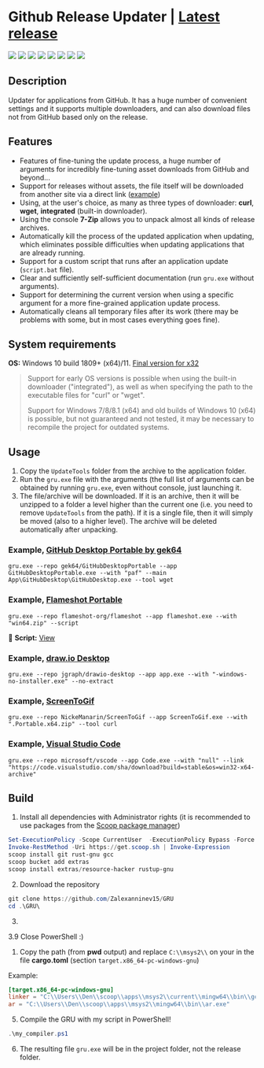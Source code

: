 # Github Release Updater | [Latest release](https://github.com/Zalexanninev15/GRU/releases/latest)

[![](https://img.shields.io/badge/OS-Windows-informational?logo=windows)](https://github.com/Zalexanninev15/GRU)
[![](https://img.shields.io/badge/written_on-Rust-000000.svg?logo=rust)](https://github.com/Zalexanninev15/GRU)
[![](https://img.shields.io/github/v/release/Zalexanninev15/GRU)](https://github.com/Zalexanninev15/GRU/releases/latest)
[![](https://img.shields.io/github/downloads/Zalexanninev15/GRU/total.svg)](https://github.com/Zalexanninev15/GRU/releases)
[![](https://img.shields.io/github/last-commit/Zalexanninev15/GRU/main.svg)](https://github.com/Zalexanninev15/GRU/commits/main)
[![](https://img.shields.io/github/stars/Zalexanninev15/GRU.svg)](https://github.com/Zalexanninev15/GRU/stargazers)
[![](https://img.shields.io/badge/license-MIT-blue.svg)](LICENSE)
[![](https://img.shields.io/badge/donate-Buy_Me_a_Coffee-F94400.svg)](https://teletype.in/@zalexanninev15/donate)

## Description

Updater for applications from GitHub. It has a huge number of convenient settings and it supports multiple downloaders, and can also download files not from GitHub based only on the release.

## Features

- Features of fine-tuning the update process, a huge number of arguments for incredibly fine-tuning asset downloads from GitHub and beyond...
- Support for releases without assets, the file itself will be downloaded from another site via a direct link ([example](https://github.com/Zalexanninev15/GRU#example-visual-studio-code))
- Using, at the user's choice, as many as three types of downloader: **curl**, **wget**, **integrated** (built-in downloader).
- Using the console **7-Zip** allows you to unpack almost all kinds of release archives.
- Automatically kill the process of the updated application when updating, which eliminates possible difficulties when updating applications that are already running.
- Support for a custom script that runs after an application update (`script.bat` file).
- Clear and sufficiently self-sufficient documentation (run `gru.exe` without arguments).
- Support for determining the current version when using a specific argument for a more fine-grained application update process.
- Automatically cleans all temporary files after its work (there may be problems with some, but in most cases everything goes fine).

## System requirements

**OS:** Windows 10 build 1809+ (x64)/11. [Final version for x32](https://github.com/Zalexanninev15/GRU/releases/tag/1.4.0.1)

> Support for early OS versions is possible when using the built-in downloader ("integrated"), as well as when specifying the path to the executable files for "curl" or "wget".
> 
> Support for Windows 7/8/8.1 (x64) and old builds of Windows 10 (x64) is possible, but not guaranteed and not tested, it may be necessary to recompile the project for outdated systems.

## Usage

1. Copy the `UpdateTools` folder from the archive to the application folder.
2. Run the `gru.exe` file with the arguments (the full list of arguments can be obtained by running `gru.exe`, even without console, just launching it.
3. The file/archive will be downloaded. If it is an archive, then it will be unzipped to a folder a level higher than the current one (i.e. you need to remove `UpdateTools` from the path). If it is a single file, then it will simply be moved (also to a higher level). The archive will be deleted automatically after unpacking.

### Example, [GitHub Desktop Portable by gek64](https://github.com/gek64/GitHubDesktopPortable)

```batch
gru.exe --repo gek64/GitHubDesktopPortable --app GitHubDesktopPortable.exe --with "paf" --main App\GitHubDesktop\GitHubDesktop.exe --tool wget
```

### Example, [Flameshot Portable](https://github.com/flameshot-org/flameshot)

```batch
gru.exe --repo flameshot-org/flameshot --app flameshot.exe --with "win64.zip" --script
```

📜 **Script:** [View](https://github.com/Zalexanninev15/GRU/blob/main/script.bat)

### Example, [draw.io Desktop](https://github.com/jgraph/drawio-desktop)

```batch
gru.exe --repo jgraph/drawio-desktop --app app.exe --with "-windows-no-installer.exe" --no-extract
```

### Example, [ScreenToGif](https://github.com/NickeManarin/ScreenToGif)

```batch
gru.exe --repo NickeManarin/ScreenToGif --app ScreenToGif.exe --with ".Portable.x64.zip" --tool curl
```

### Example, [Visual Studio Code](https://github.com/microsoft/vscode)

```batch
gru.exe --repo microsoft/vscode --app Code.exe --with "null" --link "https://code.visualstudio.com/sha/download?build=stable&os=win32-x64-archive"
```

## Build

1. Install all dependencies with Administrator rights (it is recommended to use packages from the [Scoop package manager](https://scoop.sh/))

```powershell
Set-ExecutionPolicy -Scope CurrentUser  -ExecutionPolicy Bypass -Force
Invoke-RestMethod -Uri https://get.scoop.sh | Invoke-Expression
scoop install git rust-gnu gcc
scoop bucket add extras
scoop install extras/resource-hacker rustup-gnu
```

2. Download the repository

```powershell
git clone https://github.com/Zalexanninev15/GRU
cd .\GRU\
```

3. 

3.9 Close PowerShell :)

1. Copy the path (from **pwd** output) and replace `C:\\msys2\\` on your in the file **cargo.toml** (section `target.x86_64-pc-windows-gnu`)

Example:

```toml
[target.x86_64-pc-windows-gnu]
linker = "C:\\Users\\Den\\scoop\\apps\\msys2\\current\\mingw64\\bin\\gcc.exe"
ar = "C:\\Users\\Den\\scoop\\apps\\msys2\\mingw64\\bin\\ar.exe"
```

5. Compile the GRU with my script in PowerShell!

```powershell
.\my_compiler.ps1
```

6. The resulting file `gru.exe` will be in the project folder, not the release folder.
